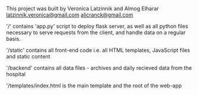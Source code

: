 This project was built by Veronica Latzinnik and Almog Elharar
latzinnik.veronica@gmail.com
alicranck@gmail.com


'/' contains 'app.py' script to deploy flask server, as well as all python files necessary 
to serve requests from the client, and handle data on a regular basis.

'/static' contains all front-end code i.e. all HTML templates, JavaScript files and static content


'/backend' contains all data files - archives and daily recieved data from the hospital

'/templates/index.html is the main template and the root of the web-app
